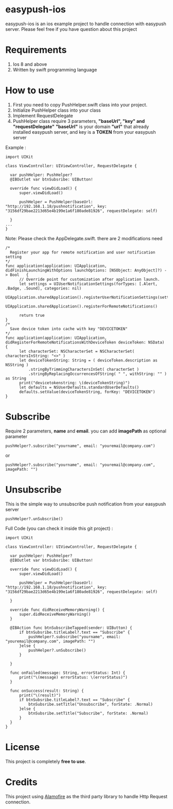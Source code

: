 # easypush-ios
  easypush-ios is an ios example project to handle connection with easypush server. Please feel free if you have question about this project

# Requirements
  1. Ios 8 and above
  2. Written by swift programming language

# How to use
  1. First you need to copy PushHelper.swift class into your project. 
  2. Initialize PushHelper class into your class
  3. Implement RequestDelegate
  4. PushHelper class require 3 parameters, **"baseUrl", "key" and "requestDelegate"**
     **"baseUrl"** is your domain **"url"** that already installed easypush server, and key is a **TOKEN** from your easypush server
  
  Example : 
  ```
  import UIKit

class ViewController: UIViewController, RequestDelegate {

    var pushHelper: PushHelper?
    @IBOutlet var btnSubsribe: UIButton!
    
    override func viewDidLoad() {
        super.viewDidLoad()
        
        pushHelper = PushHelper(baseUrl: "http://192.168.1.18/pushnotification", key: "3156df29bae2213d65e4b199e1a6f180ade81926", requestDelegate: self)
   
    }
  ...
}
  ```
  
  Note: Please check the AppDelegate.swift. there are 2 modifications need
  
  ```
  /*
    Register your app for remote notification and user notification setting
  */
  func application(application: UIApplication, didFinishLaunchingWithOptions launchOptions: [NSObject: AnyObject]?) -> Bool   {
        // Override point for customization after application launch.
        let settings = UIUserNotificationSettings(forTypes: [.Alert, .Badge, .Sound], categories: nil)
        UIApplication.sharedApplication().registerUserNotificationSettings(settings)
        UIApplication.sharedApplication().registerForRemoteNotifications()
        
        return true
  }
  /*
    Save device token into cache with key "DEVICETOKEN"
  */
  func application(application: UIApplication, didRegisterForRemoteNotificationsWithDeviceToken deviceToken: NSData) {
        let characterSet: NSCharacterSet = NSCharacterSet( charactersInString: "<>" )
        let deviceTokenString: String = ( deviceToken.description as NSString )
            .stringByTrimmingCharactersInSet( characterSet )
            .stringByReplacingOccurrencesOfString( " ", withString: "" ) as String
        print("devicetokenstring: \(deviceTokenString)")
        let defaults = NSUserDefaults.standardUserDefaults()
        defaults.setValue(deviceTokenString, forKey: "DEVICETOKEN")
  }
  
  ```
  
# Subscribe
  Require 2 parameters, **name** and **email**. you can add **imagePath** as optional parameter
  
  ```
  pushHelper?.subscribe("yourname", email: "youremail@company.com")
  ```
  or
  ```
  pushHelper?.subscribe("yourname", email: "youremail@company.com", imagePath: "")
  ```

# Unsubscribe
  This is the simple way to unsubscribe push notification from your easypush server
  ```
  pushHelper?.unSubscribe()
  ```

  Full Code (you can check it inside this git project) :
  ```
  import UIKit

class ViewController: UIViewController, RequestDelegate {

    var pushHelper: PushHelper?
    @IBOutlet var btnSubsribe: UIButton!
    
    override func viewDidLoad() {
        super.viewDidLoad()
        
        pushHelper = PushHelper(baseUrl: "http://192.168.1.18/pushnotification", key: "3156df29bae2213d65e4b199e1a6f180ade81926", requestDelegate: self)
   
    }

    override func didReceiveMemoryWarning() {
        super.didReceiveMemoryWarning()
    }

    @IBAction func btnSubscribeTapped(sender: UIButton) {
        if btnSubsribe.titleLabel?.text == "Subscribe" {
            pushHelper?.subscribe("yourname", email: "youremail@company.com", imagePath: "")
        }else {
            pushHelper?.unSubscribe()
        }
        
    }
    
    func onFailed(message: String, errorStatus: Int) {
        print("\(message) errorStatus: \(errorStatus)")
    }
    
    func onSuccess(result: String) {
        print("\(result)")
        if btnSubsribe.titleLabel?.text == "Subscribe" {
            btnSubsribe.setTitle("Unsubscribe", forState: .Normal)
        }else {
            btnSubsribe.setTitle("Subscribe", forState: .Normal)
        }
    }
}
  ```

# License
  This project is completely **free to use**. 

# Credits
  This project using [Alamofire](https://github.com/Alamofire/Alamofire "Alamofire") as the third party library to handle Http Request connection.
